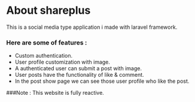 # About shareplus

This is a social media type application i made with laravel framework.
### Here are some of features :
- Custom authentication.
- User profile customization with image.
- A authenticated user can submit a post with image.
- User posts have the functionality of like & comment.
- In the post show page we can see those user profile who like the post.

###Note : This website is fully reactive.
